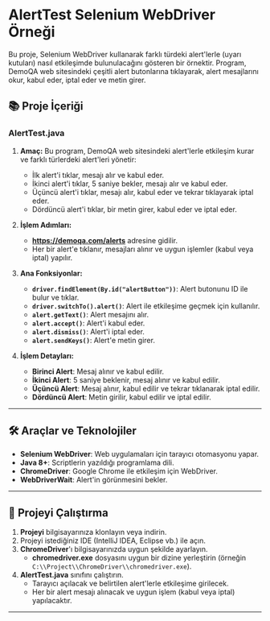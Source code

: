 # AlertTest Selenium WebDriver Örneği

Bu proje, Selenium WebDriver kullanarak farklı türdeki alert'lerle (uyarı kutuları) nasıl etkileşimde bulunulacağını gösteren bir örnektir. Program, DemoQA web sitesindeki çeşitli alert butonlarına tıklayarak, alert mesajlarını okur, kabul eder, iptal eder ve metin girer.

## 📚 Proje İçeriği

### **AlertTest.java**
1. **Amaç:** Bu program, DemoQA web sitesindeki alert'lerle etkileşim kurar ve farklı türlerdeki alert'leri yönetir:
   - İlk alert'i tıklar, mesajı alır ve kabul eder.
   - İkinci alert'i tıklar, 5 saniye bekler, mesajı alır ve kabul eder.
   - Üçüncü alert'i tıklar, mesajı alır, kabul eder ve tekrar tıklayarak iptal eder.
   - Dördüncü alert'i tıklar, bir metin girer, kabul eder ve iptal eder.

2. **İşlem Adımları:**
   - **https://demoqa.com/alerts** adresine gidilir.
   - Her bir alert'e tıklanır, mesajları alınır ve uygun işlemler (kabul veya iptal) yapılır.

3. **Ana Fonksiyonlar:**
   - **`driver.findElement(By.id("alertButton"))`**: Alert butonunu ID ile bulur ve tıklar.
   - **`driver.switchTo().alert()`**: Alert ile etkileşime geçmek için kullanılır.
   - **`alert.getText()`**: Alert mesajını alır.
   - **`alert.accept()`**: Alert'i kabul eder.
   - **`alert.dismiss()`**: Alert'i iptal eder.
   - **`alert.sendKeys()`**: Alert'e metin girer.

4. **İşlem Detayları:**
   - **Birinci Alert**: Mesaj alınır ve kabul edilir.
   - **İkinci Alert**: 5 saniye beklenir, mesaj alınır ve kabul edilir.
   - **Üçüncü Alert**: Mesaj alınır, kabul edilir ve tekrar tıklanarak iptal edilir.
   - **Dördüncü Alert**: Metin girilir, kabul edilir ve iptal edilir.

---

## 🛠️ Araçlar ve Teknolojiler

- **Selenium WebDriver**: Web uygulamaları için tarayıcı otomasyonu yapar.
- **Java 8+**: Scriptlerin yazıldığı programlama dili.
- **ChromeDriver**: Google Chrome ile etkileşim için WebDriver.
- **WebDriverWait**: Alert'in görünmesini bekler.

---

## 🚀 Projeyi Çalıştırma

1. **Projeyi** bilgisayarınıza klonlayın veya indirin.
2. Projeyi istediğiniz IDE (IntelliJ IDEA, Eclipse vb.) ile açın.
3. **ChromeDriver**'ı bilgisayarınızda uygun şekilde ayarlayın.
   - **chromedriver.exe** dosyasını uygun bir dizine yerleştirin (örneğin `C:\\Project\\ChromeDriver\\chromedriver.exe`).
4. **AlertTest.java** sınıfını çalıştırın.
   - Tarayıcı açılacak ve belirtilen alert'lerle etkileşime girilecek.
   - Her bir alert mesajı alınacak ve uygun işlem (kabul veya iptal) yapılacaktır.

---


